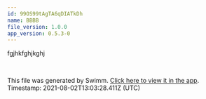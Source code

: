 ```yaml
---
id: 99OS99tAgTA6qDIATkDh
name: BBBB
file_version: 1.0.0
app_version: 0.5.3-0
---
```


fgjhkfghjkghj

<br/>

This file was generated by Swimm. [Click here to view it in the app](http://localhost:5000/#/repos/ls4DA2fLasmQuEbT4ipw/docs/99OS99tAgTA6qDIATkDh). Timestamp: 2021-08-02T13:03:28.411Z (UTC)